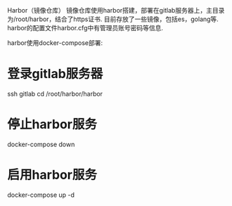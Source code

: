 Harbor（镜像仓库）
镜像仓库使用harbor搭建，部署在gitlab服务器上，主目录为/root/harbor，结合了https证书. 目前存放了一些镜像，包括es，golang等. harbor的配置文件harbor.cfg中有管理员账号密码等信息.

harbor使用docker-compose部署:

# 登录gitlab服务器
ssh gitlab 
cd /root/harbor/harbor 

# 停止harbor服务
docker-compose down

# 启用harbor服务
docker-compose up -d

